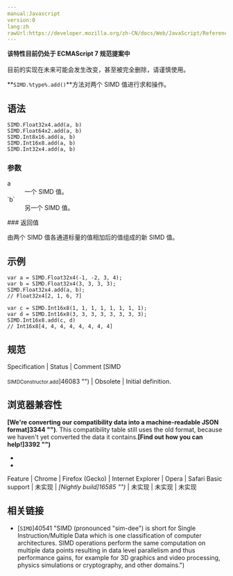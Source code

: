 ```yaml
---
manual:Javascript
version:0
lang:zh
rawUrl:https://developer.mozilla.org/zh-CN/docs/Web/JavaScript/Reference/Global_Objects/SIMD/add
---
```






**该特性目前仍处于 ECMAScript 7 规范提案中**<br></br>目前的实现在未来可能会发生改变，甚至被完全删除，请谨慎使用。





**`SIMD.%type%.add()`**方法对两个 SIMD 值进行求和操作。


## 语法<a name="语法"></a>

```
SIMD.Float32x4.add(a, b)
SIMD.Float64x2.add(a, b)
SIMD.Int8x16.add(a, b)
SIMD.Int16x8.add(a, b)
SIMD.Int32x4.add(a, b)

```

### 参数<a name="参数"></a>
<dl><dt id=''>a</dt><dd>一个 SIMD 值。</dd><dt id=''>`b`</dt><dd>另一个 SIMD 值。</dd></dl>
### 返回值<a name="返回值"></a>


由两个 SIMD 值各通道标量的值相加后的值组成的新 SIMD 值。


## 示例<a name="示例"></a>

```
var a = SIMD.Float32x4(-1, -2, 3, 4);
var b = SIMD.Float32x4(3, 3, 3, 3);
SIMD.Float32x4.add(a, b);
// Float32x4[2, 1, 6, 7]

var c = SIMD.Int16x8(1, 1, 1, 1, 1, 1, 1, 1);
var d = SIMD.Int16x8(3, 3, 3, 3, 3, 3, 3, 3);
SIMD.Int16x8.add(c, d)
// Int16x8[4, 4, 4, 4, 4, 4, 4, 4]
```

## 规范<a name="规范"></a>

Specification | Status | Comment 
[SIMD<br></br><small>SIMDConstructor.add</small>]46083 "") | Obsolete | Initial definition. 


## 浏览器兼容性<a name="浏览器兼容性"></a>


**[We&#39;re converting our compatibility data into a machine-readable JSON format]3344 "")**. This compatibility table still uses the old format, because we haven&#39;t yet converted the data it contains.**[Find out how you can help!]3392 "")**


* 
* 

Feature | Chrome | Firefox (Gecko) | Internet Explorer | Opera | Safari 
Basic support | 未实现 | *[Nightly build]16585 "")* | 未实现 | 未实现 | 未实现 




## 相关链接<a name="相关链接"></a>

* [`SIMD`]40541 "SIMD (pronounced "sim-dee") is short for Single Instruction/Multiple Data which is one classification of computer architectures. SIMD operations perform the same computation on multiple data points resulting in data level parallelism and thus performance gains, for example for 3D graphics and video processing, physics simulations or cryptography, and other domains.")



